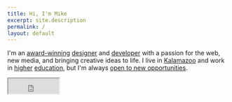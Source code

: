 ```yaml
---
title: Hi, I'm Mike
excerpt: site.description
permalink: /
layout: default
---
```


I'm an [award-winning][] [designer][] and [developer][] with a passion for the
web, new media, and bringing creative ideas to life. I live in [Kalamazoo][] and
work in [higher][] [education][], but I'm always [open to new opportunities][].

<iframe src="https://github.com/sponsors/mgsisk/button" title="Sponsor Michael Sisk" height="35" width="116"></iframe>

[award-winning]: https://linkedin.com/in/mgsisk
[designer]: https://dribbble.com/mgsisk
[developer]: https://github.com/mgsisk
[higher]: https://wmich.edu
[education]: https://kellogg.edu
[independent projects]: https://github.com
[wife's comic]: https://numinathecomic.com
[kalamazoo]: https://kalamazoocity.org
[support my work]: https://liberapay.org/mgsisk
[open to new opportunities]: mailto:me@mgsisk.com
